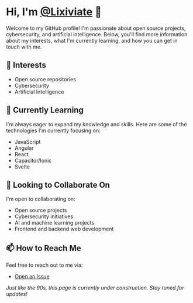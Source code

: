 # Hi, I'm [@Lixiviate](https://github.com/Lixiviate) 👋

Welcome to my GitHub profile! I'm passionate about open source projects, cybersecurity, and artificial intelligence. Below, you'll find more information about my interests, what I'm currently learning, and how you can get in touch with me.

## 👀 Interests
- Open source repositories
- Cybersecurity
- Artificial Intelligence

## 🌱 Currently Learning
I'm always eager to expand my knowledge and skills. Here are some of the technologies I'm currently focusing on:
- JavaScript
- Angular
- React
- Capacitor/Ionic
- Svelte

## 💞️ Looking to Collaborate On
I'm open to collaborating on:
- Open source projects
- Cybersecurity initiatives
- AI and machine learning projects
- Frontend and backend web development

## 📫 How to Reach Me
Feel free to reach out to me via:
- [Open an Issue](https://github.com/Lixiviate/Lixiviate/issues)


*Just like the 90s, this page is currently under construction. Stay tuned for updates!*
